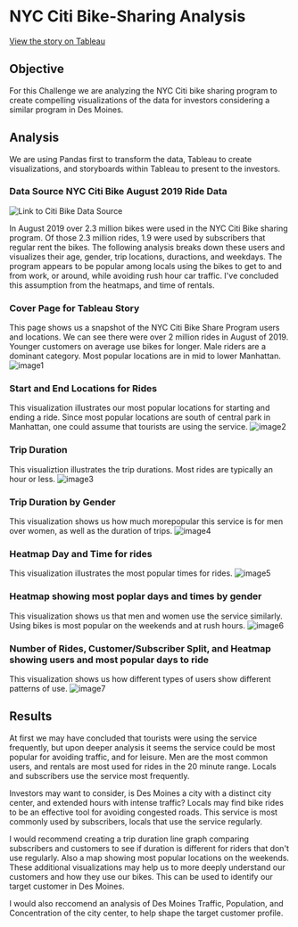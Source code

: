 # NYC Citi Bike-Sharing Analysis
[View the story on Tableau](https://public.tableau.com/views/NYCBikeSharingChallenge_16723687524140/NYCBikeChallenge?:language=en-US&:display_count=n&:origin=viz_share_link)

## Objective 
For this Challenge we are analyzing the NYC Citi bike sharing program to create compelling visualizations of the data for investors considering a similar program in Des Moines. 

## Analysis
We are using Pandas first to transform the data, Tableau to create visualizations, and storyboards within Tableau to present to the investors. 
### Data Source NYC Citi Bike August 2019 Ride Data
![Link to Citi Bike Data Source](https://ride.citibikenyc.com/system-data)

In August 2019 over 2.3 million bikes were used in the NYC Citi Bike sharing program. Of those 2.3 million rides, 1.9 were used by subscribers that regular rent the bikes. The following analysis breaks down these users and visualizes their age, gender, trip locations, duractions, and weekdays. The program appears to be popular among locals using the bikes to get to and from work, or around, while avoiding rush hour car traffic. I've concluded this assumption from the heatmaps, and time of rentals. 

### Cover Page for Tableau Story 
This page shows us a snapshot of the NYC Citi Bike Share Program users and locations. We can see there were over 2 million rides in August of 2019. Younger customers on average use bikes for longer. Male riders are a dominant category. Most popular locations are in mid to lower Manhattan. 
![image1](https://github.com/DartElina/Bike-Sharing-/blob/9affcd027a6a6dc979de81bfc458bfd23c9b5fa4/Images/story_cover.png)
### Start and End Locations for Rides
This visualization illustrates our most popular locations for starting and ending a ride. Since most popular locations are south of central park in Manhattan, one could assume that tourists are using the service. 
![image2](https://github.com/DartElina/Bike-Sharing-/blob/9affcd027a6a6dc979de81bfc458bfd23c9b5fa4/Images/start_end_location.png)
### Trip Duration 
This visualiztion illustrates the trip durations. Most rides are typically an hour or less. 
![image3](https://github.com/DartElina/Bike-Sharing-/blob/9affcd027a6a6dc979de81bfc458bfd23c9b5fa4/Images/tripduration.png)
### Trip Duration by Gender 
This visualization shows us how much morepopular this service is for men over women, as well as the duration of trips.
![image4](https://github.com/DartElina/Bike-Sharing-/blob/9affcd027a6a6dc979de81bfc458bfd23c9b5fa4/Images/Gender_tripduration.png)
### Heatmap Day and Time for rides
This visualization illustrates the most popular times for rides. 
![image5](https://github.com/DartElina/Bike-Sharing-/blob/9affcd027a6a6dc979de81bfc458bfd23c9b5fa4/Images/Weekday_heatmap.png)
### Heatmap showing most poplar days and times by gender
This visualization shows us that men and women use the service similarly. Using bikes is most popular on the weekends and at rush hours. 
![image6](https://github.com/DartElina/Bike-Sharing-/blob/9affcd027a6a6dc979de81bfc458bfd23c9b5fa4/Images/gender_heatmap_weekday.png)
### Number of Rides, Customer/Subscriber Split, and Heatmap showing users and most popular days to ride
This visualization shows us how different types of users show different patterns of use. 
![image7](https://github.com/DartElina/Bike-Sharing-/blob/9affcd027a6a6dc979de81bfc458bfd23c9b5fa4/Images/customer_subscriber.png)

## Results 
At first we may have concluded that tourists were using the service frequently, but upon deeper analysis it seems the service could be most popular for avoiding traffic, and for leisure. Men are the most common users, and rentals are most used for rides in the 20 minute range. Locals and subscribers use the service most frequently. 

Investors may want to consider, is Des Moines a city with a distinct city center, and extended hours with intense traffic? Locals may find bike rides to be an effective tool for avoiding congested roads. This service is most commonly used by subscribers, locals that use the service regularly. 

I would recommend creating a trip duration line graph comparing subscribers and customers to see if duration is different for riders that don't use regularly. Also a map showing most popular locations on the weekends. These additional visualizations may help us to more deeply understand our customers and how they use our bikes. This can be used to identify our target customer in Des Moines.

I would also reccomend an analysis of Des Moines Traffic, Population, and Concentration of the city center, to help shape the target customer profile. 

